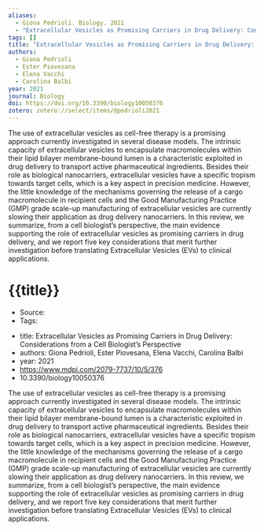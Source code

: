 ```yaml
---
aliases:
  - Giona Pedrioli. Biology. 2021
  - "Extracellular Vesicles as Promising Carriers in Drug Delivery: Considerations from a Cell Biologist’s Perspective"
tags: []
title: "Extracellular Vesicles as Promising Carriers in Drug Delivery: Considerations from a Cell Biologist’s Perspective"
authors:
  - Giona Pedrioli
  - Ester Piovesana
  - Elena Vacchi
  - Carolina Balbi
year: 2021
journal: Biology
doi: https://doi.org/10.3390/biology10050376
zotero: zotero://select/items/@pedrioli2021
---
```

<!-- START_ABSTRACT -->
The use of extracellular vesicles as cell-free therapy is a promising approach currently investigated in several disease models. The intrinsic capacity of extracellular vesicles to encapsulate macromolecules within their lipid bilayer membrane-bound lumen is a characteristic exploited in drug delivery to transport active pharmaceutical ingredients. Besides their role as biological nanocarriers, extracellular vesicles have a specific tropism towards target cells, which is a key aspect in precision medicine. However, the little knowledge of the mechanisms governing the release of a cargo macromolecule in recipient cells and the Good Manufacturing Practice (GMP) grade scale-up manufacturing of extracellular vesicles are currently slowing their application as drug delivery nanocarriers. In this review, we summarize, from a cell biologist’s perspective, the main evidence supporting the role of extracellular vesicles as promising carriers in drug delivery, and we report five key considerations that merit further investigation before translating Extracellular Vesicles (EVs) to clinical applications.
<!-- END_ABSTRACT -->

<!-- START_TEMPLATE -->
# {{title}}

- Source:
- Tags: 
<!-- END_TEMPLATE -->

- title: Extracellular Vesicles as Promising Carriers in Drug Delivery: Considerations from a Cell Biologist’s Perspective
- authors: Giona Pedrioli, Ester Piovesana, Elena Vacchi, Carolina Balbi
- year: 2021
- https://www.mdpi.com/2079-7737/10/5/376
- 10.3390/biology10050376

The use of extracellular vesicles as cell-free therapy is a promising approach currently investigated in several disease models. The intrinsic capacity of extracellular vesicles to encapsulate macromolecules within their lipid bilayer membrane-bound lumen is a characteristic exploited in drug delivery to transport active pharmaceutical ingredients. Besides their role as biological nanocarriers, extracellular vesicles have a specific tropism towards target cells, which is a key aspect in precision medicine. However, the little knowledge of the mechanisms governing the release of a cargo macromolecule in recipient cells and the Good Manufacturing Practice (GMP) grade scale-up manufacturing of extracellular vesicles are currently slowing their application as drug delivery nanocarriers. In this review, we summarize, from a cell biologist’s perspective, the main evidence supporting the role of extracellular vesicles as promising carriers in drug delivery, and we report five key considerations that merit further investigation before translating Extracellular Vesicles (EVs) to clinical applications.